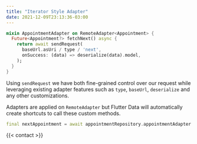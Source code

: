 ```yaml
---
title: "Iterator Style Adapter"
date: 2021-12-09T23:13:36-03:00
---
```


```dart
mixin AppointmentAdapter on RemoteAdapter<Appointment> {
  Future<Appointment?> fetchNext() async {
    return await sendRequest(
      baseUrl.asUri / type / 'next',
      onSuccess: (data) => deserialize(data).model,
    );
  }
}
```

Using `sendRequest` we have both fine-grained control over our request while leveraging existing adapter features such as `type`, `baseUrl`, `deserialize` and any other customizations.

Adapters are applied on `RemoteAdapter` but Flutter Data will automatically create shortcuts to call these custom methods.

```dart
final nextAppointment = await appointmentRepository.appointmentAdapter.fetchNext();
```

{{< contact >}}
